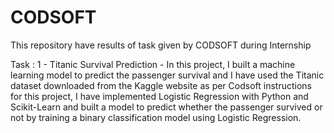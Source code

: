 # CODSOFT
This repository have results of task given by CODSOFT during Internship

Task : 1 - Titanic Survival Prediction - In this project, I built a machine learning model to predict the passenger survival and I have used the Titanic dataset downloaded from the Kaggle website as per Codsoft instructions for this project, I have implemented Logistic Regression with Python and Scikit-Learn and built a model to predict whether the passenger survived or not by training a binary classification model using Logistic Regression.
